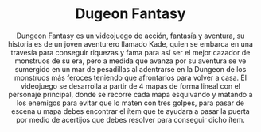 <h1 align="center">
  <strong>Dugeon Fantasy</strong>
</h1>
<p align="center">
  Dungeon Fantasy es un videojuego de acción, fantasía y aventura, su historia es de un joven aventurero llamado Kade, quien se embarca en una travesía para conseguir riquezas y fama para así ser el mejor cazador de monstruos de su era, pero a medida que avanza por su aventura se ve sumergido en un mar de pesadillas al adentrarse en la Dungeon de los monstruos más feroces teniendo que afrontarlos para volver a casa. 
El videojuego se desarrolla a partir de 4 mapas de forma lineal con el personaje principal, donde se recorre cada mapa esquivando y matando a los enemigos para evitar que lo maten con tres golpes, para pasar de escena u mapa debes encontrar el ítem que te ayudara a pasar la puerta por medio de acertijos que debes resolver para conseguir dicho ítem. 
 
</p>







